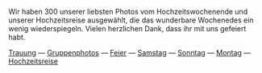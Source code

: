 Wir haben 300 unserer liebsten Photos vom Hochzeitswochenende und unserer Hochzeitsreise ausgewählt, die das wunderbare Wochenedes ein wenig wiederspiegeln. Vielen herzlichen Dank, dass ihr mit uns gefeiert habt. 

[Trauung](#ceremony) —
[Gruppenphotos](#group_pictures) —
[Feier](#reception) —
[Samstag](#saturday) —
[Sonntag](#sunday) —
[Montag](#monday) —
[Hochzeitsreise](#honeymoon)